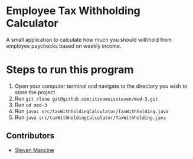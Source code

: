 # Employee Tax Withholding Calculator

A small application to calculate how much you should withhold from employee paychecks based on weekly income. 

# Steps to run this program 

1. Open your computer terminal and navigate to the directory you wish to store the project
2. Run `git clone git@github.com:itsnameissteven/mod-3.git`
3. Run `cd mod-3`
4. Run `javac src/taxWithholdingCalculator/TaxWithholding.java`
5. Run `java src/taxWithholdingCalculator/TaxWithholding.java`

## Contributors

- [Steven Mancine](https://github.com/itsnameissteven)

